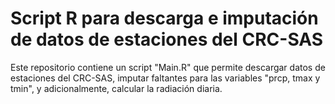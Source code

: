 # Script R para descarga e imputación de datos de estaciones del CRC-SAS

Este repositorio contiene un script "Main.R" que permite descargar datos de estaciones del CRC-SAS, imputar faltantes para las variables "prcp, tmax y tmin", y adicionalmente, calcular la radiación diaria.
